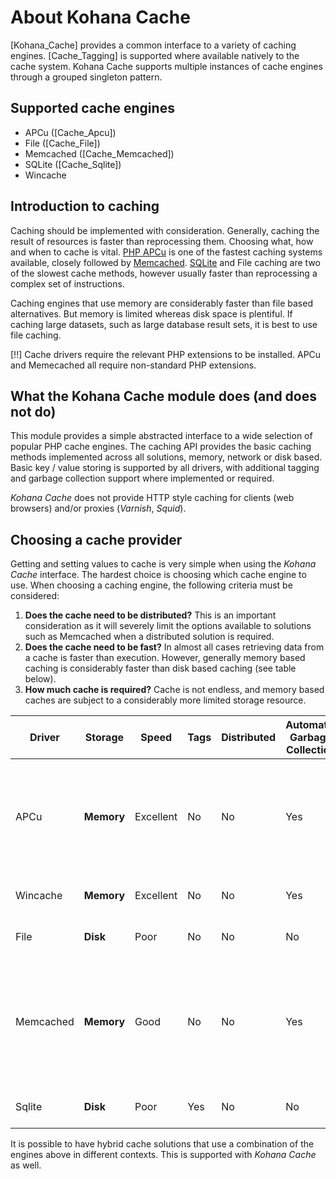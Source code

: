 # About Kohana Cache

[Kohana_Cache] provides a common interface to a variety of caching engines. [Cache_Tagging] is supported where available natively to the cache system. Kohana Cache supports multiple instances of cache engines through a grouped singleton pattern.

## Supported cache engines

 *  APCu ([Cache_Apcu])
 *  File ([Cache_File])
 *  Memcached ([Cache_Memcached])
 *  SQLite ([Cache_Sqlite])
 *  Wincache

## Introduction to caching

Caching should be implemented with consideration. Generally, caching the result of resources is faster than reprocessing them. Choosing what, how and when to cache is vital. [PHP APCu](https://www.php.net/manual/en/book.apcu.php) is one of the fastest caching systems available, closely followed by [Memcached](http://memcached.org/). [SQLite](http://www.sqlite.org/) and File caching are two of the slowest cache methods, however usually faster than reprocessing a complex set of instructions.

Caching engines that use memory are considerably faster than file based alternatives. But memory is limited whereas disk space is plentiful. If caching large datasets, such as large database result sets, it is best to use file caching.

[!!] Cache drivers require the relevant PHP extensions to be installed. APCu and Memecached all require non-standard PHP extensions.

## What the Kohana Cache module does (and does not do)

This module provides a simple abstracted interface to a wide selection of popular PHP cache engines. The caching API provides the basic caching methods implemented across all solutions, memory, network or disk based. Basic key / value storing is supported by all drivers, with additional tagging and garbage collection support where implemented or required.

_Kohana Cache_ does not provide HTTP style caching for clients (web browsers) and/or proxies (_Varnish_, _Squid_).

## Choosing a cache provider

Getting and setting values to cache is very simple when using the _Kohana Cache_ interface. The hardest choice is choosing which cache engine to use. When choosing a caching engine, the following criteria must be considered:

 1. __Does the cache need to be distributed?__
    This is an important consideration as it will severely limit the options available to solutions such as Memcached when a distributed solution is required.
 2. __Does the cache need to be fast?__
    In almost all cases retrieving data from a cache is faster than execution. However, generally memory based caching is considerably faster than disk based caching (see table below).
 3. __How much cache is required?__
    Cache is not endless, and memory based caches are subject to a considerably more limited storage resource.

| Driver    | Storage    | Speed     | Tags | Distributed | Automatic Garbage Collection | Notes                                                                                                      |
|-----------|------------|-----------|------|-------------|------------------------------|------------------------------------------------------------------------------------------------------------|
| APCu      | __Memory__ | Excellent | No   | No          | Yes                          | Widely available PHP opcode caching solution, improves php execution performance                           |
| Wincache  | __Memory__ | Excellent | No   | No          | Yes                          | Windows variant of APC                                                                                     |
| File      | __Disk__   | Poor      | No   | No          | No                           | Marginally faster than execution                                                                           |
| Memcached | __Memory__ | Good      | No   | No          | Yes                          | Generally fast distributed solution, but has a speed hit due to variable network latency and serialization |
| Sqlite    | __Disk__   | Poor      | Yes  | No          | No                           | Marginally faster than execution                                                                           |

It is possible to have hybrid cache solutions that use a combination of the engines above in different contexts. This is supported with _Kohana Cache_ as well.
